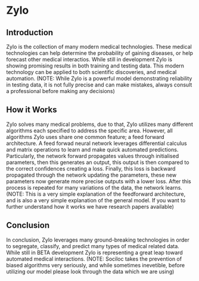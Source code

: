 # Zylo

## Introduction
Zylo is the collection of many modern medical technologies. These medical technologies can help determine the probability of gaining diseases, or help forecast other medical interactios. While still in development Zylo is showing promising results in both training and testing data. This modern technology can be applied to both scientific discoveries, and medical automation. (NOTE: While Zylo is a powerful model demonstrating reliability in testing data, it is not fully precise and can make mistakes, always consult a professional before making any decisions)

## How it Works
Zylo solves many medical problems, due to that, Zylo utilizes many different algorithms each specified to address the specific area. However, all algorithms Zylo uses share one common feature; a feed forward architecture. A feed forwad neural network leverages differential calculus and matrix operations to learn and make quick automated predictions. Particularly, the network forward propagates values through initialised parameters, then this generates an output, this output is then compared to the correct confidences creating a loss. Finally, this loss is backward propagated through the network updating the parameters, these new parameters now generate more precise outputs with a lower loss. After this process is repeated for many variations of the data, the network learns. (NOTE: This is a very simple explanation of the feedforward architecture, and is also a very simple explanation of the general model. If you want to further understand how it works we have research papers available)


## Conclusion
In conclusion, Zylo leverages many ground-breaking technologies in order to segregate, classify, and predict many types of medical related data. While still in BETA development Zylo is representing a great leap toward automated medical interactions. (NOTE: Sociloc takes the prevention of biased algorithms very seriously, and while sometimes inevetible, before utilizing our model please look through the data which we are using)




